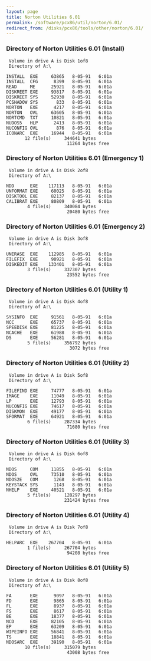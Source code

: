 ```yaml
---
layout: page
title: Norton Utilities 6.01
permalink: /software/pcx86/util/norton/6.01/
redirect_from: /disks/pcx86/tools/other/norton/6.01/
---
```


### Directory of Norton Utilities 6.01 (Install)

     Volume in drive A is Disk 1of8
     Directory of A:\

    INSTALL  EXE     63865   8-05-91   6:01a
    INSTALL  CFG      8399   8-05-91   6:01a
    READ     ME      25921   8-05-91   6:01a
    DISKREET EXE     93817   8-05-91   6:01a
    DISKREET SYS     52930   8-05-91   6:01a
    PCSHADOW SYS       833   8-05-91   6:01a
    NORTON   EXE      4217   8-05-91   6:01a
    NORTON   OVL     63605   8-05-91   6:01a
    NORTCMD  TXT     10821   8-05-91   6:01a
    NUDOS5   HLP      2413   8-05-91   6:01a
    NUCONFIG OVL       876   8-05-91   6:01a
    ICONARC  EXE     16944   8-05-91   6:01a
           12 file(s)     344641 bytes
                           11264 bytes free

### Directory of Norton Utilities 6.01 (Emergency 1)

     Volume in drive A is Disk 2of8
     Directory of A:\

    NDD      EXE    117113   8-05-91   6:01a
    UNFORMAT EXE     60025   8-05-91   6:01a
    DISKTOOL EXE     82137   8-05-91   6:01a
    CALIBRAT EXE     80809   8-05-91   6:01a
            4 file(s)     340084 bytes
                           20480 bytes free

### Directory of Norton Utilities 6.01 (Emergency 2)

     Volume in drive A is Disk 3of8
     Directory of A:\

    UNERASE  EXE    112985   8-05-91   6:01a
    FILEFIX  EXE     90921   8-05-91   6:01a
    DISKEDIT EXE    133401   8-05-91   6:01a
            3 file(s)     337307 bytes
                           23552 bytes free

### Directory of Norton Utilities 6.01 (Utility 1)

     Volume in drive A is Disk 4of8
     Directory of A:\

    SYSINFO  EXE     91561   8-05-91   6:01a
    NCC      EXE     65737   8-05-91   6:01a
    SPEEDISK EXE     81225   8-05-91   6:01a
    NCACHE   EXE     61988   8-05-91   6:01a
    DS       EXE     56281   8-05-91   6:01a
            5 file(s)     356792 bytes
                            3072 bytes free

### Directory of Norton Utilities 6.01 (Utility 2)

     Volume in drive A is Disk 5of8
     Directory of A:\

    FILEFIND EXE     74777   8-05-91   6:01a
    IMAGE    EXE     11049   8-05-91   6:01a
    LP       EXE     12793   8-05-91   6:01a
    NUCONFIG EXE     74617   8-05-91   6:01a
    DISKMON  EXE     49177   8-05-91   6:01a
    SFORMAT  EXE     64921   8-05-91   6:01a
            6 file(s)     287334 bytes
                           71680 bytes free

### Directory of Norton Utilities 6.01 (Utility 3)

     Volume in drive A is Disk 6of8
     Directory of A:\

    NDOS     COM     11855   8-05-91   6:01a
    NDOS     OVL     73510   8-05-91   6:01a
    NDOS2E   COM      1268   8-05-91   6:01a
    KEYSTACK SYS      1143   8-05-91   6:01a
    NHELP    EXE     40521   8-05-91   6:01a
            5 file(s)     128297 bytes
                          231424 bytes free

### Directory of Norton Utilities 6.01 (Utility 4)

     Volume in drive A is Disk 7of8
     Directory of A:\

    HELPARC  EXE    267704   8-05-91   6:01a
            1 file(s)     267704 bytes
                           94208 bytes free

### Directory of Norton Utilities 6.01 (Utility 5)

     Volume in drive A is Disk 8of8
     Directory of A:\

    FA       EXE      9097   8-05-91   6:01a
    FD       EXE      9865   8-05-91   6:01a
    FL       EXE      8937   8-05-91   6:01a
    FS       EXE      8617   8-05-91   6:01a
    BE       EXE     18377   8-05-91   6:01a
    NCD      EXE     82105   8-05-91   6:01a
    EP       EXE     63209   8-05-91   6:01a
    WIPEINFO EXE     56841   8-05-91   6:01a
    TS       EXE     18841   8-05-91   6:01a
    NDOSARC  EXE     39190   8-05-91   6:01a
           10 file(s)     315079 bytes
                           43008 bytes free
